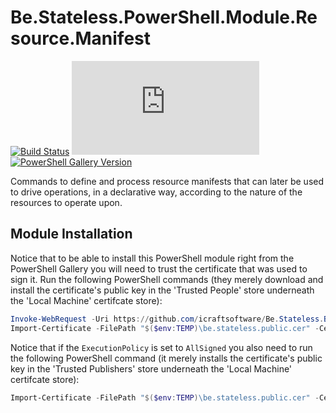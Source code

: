﻿# Be.Stateless.PowerShell.Module.Resource.Manifest

[![Build Status](https://dev.azure.com/icraftsoftware/be.stateless/_apis/build/status/Be.Stateless.PowerShell.Module.Resource.Manifest%20Manual%20Release?branchName=master)](https://dev.azure.com/icraftsoftware/be.stateless/_build/latest?definitionId=26&branchName=master)
[![GitHub Release](https://img.shields.io/github/v/release/icraftsoftware/Be.Stateless.PowerShell.Module.Resource.Manifest?label=Release&logo=github)](https://github.com/icraftsoftware/Be.Stateless.PowerShell.Module.Resource.Manifest/releases/latest)
[![PowerShell Gallery Version](https://img.shields.io/powershellgallery/v/Resource.Manifest.svg?style=flat&logo=powershell)](https://www.powershellgallery.com/packages/Resource.Manifest)

Commands to define and process resource manifests that can later be used to drive operations, in a declarative way, according to the nature of the resources to operate upon.

## Module Installation

Notice that to be able to install this PowerShell module right from the PowerShell Gallery you will need to trust the certificate that was used to sign it. Run the following PowerShell commands (they merely download and install the certificate's public key in the 'Trusted People' store underneath the 'Local Machine' certifcate store):

```PowerShell
Invoke-WebRequest -Uri https://github.com/icraftsoftware/Be.Stateless.Build.Scripts/raw/master/be.stateless.public.cer -OutFile "$($env:TEMP)\be.stateless.public.cer"
Import-Certificate -FilePath "$($env:TEMP)\be.stateless.public.cer" -CertStoreLocation Cert:\LocalMachine\TrustedPeople\
```

Notice that if the `ExecutionPolicy` is set to `AllSigned` you also need to run the following PowerShell command (it merely installs the certificate's public key in the 'Trusted Publishers' store underneath the 'Local Machine' certifcate store):

```PowerShell
Import-Certificate -FilePath "$($env:TEMP)\be.stateless.public.cer" -CertStoreLocation Cert:\LocalMachine\TrustedPublisher\
```
